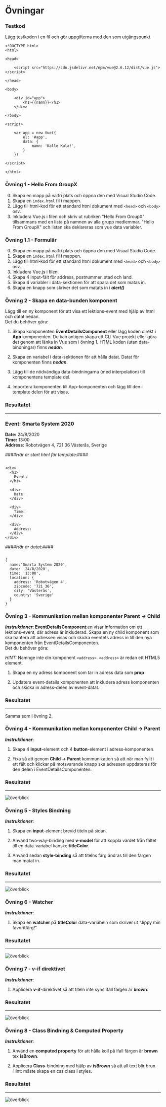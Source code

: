 # Övningar

### Testkod
Lägg testkoden i en fil och gör uppgifterna med den som utgångspunkt.

```
<!DOCTYPE html>
<html>

<head>

    <script src="https://cdn.jsdelivr.net/npm/vue@2.6.12/dist/vue.js"></script>

</head>

<body>

    <div id="app">
        <h1>{{namn}}</h1>
    </div>

</body>

<script>

    var app = new Vue({
        el: '#app',
        data: {
            namn: 'Kalle Kula!',
        }
    })

</script>

</html>
```

### Övning 1 - Hello From GroupX
0. Skapa en mapp på valfri plats och öppna den med Visual Studio Code.
1. Skapa en `index.html` fil i mappen.
2. Lägg till html-kod för ett standard html dokument med `<head>` och `<body>` osv.
3. Inkludera Vue.js i filen och skriv ut rubriken "Hello From GroupX" tillsammans med en lista på namnen av alla grupp medlemmar.
"Hello From GroupX" och listan ska deklareras som vue data variabler.

### Övning 1.1 - Formulär
0. Skapa en mapp på valfri plats och öppna den med Visual Studio Code.
1. Skapa en `index.html` fil i mappen.
2. Lägg till html-kod för ett standard html dokument med `<head>` och `<body>` osv.
3. Inkludera Vue.js i filen.
4. Skapa 4 input-fält för address, postnummer, stad och land.
5. Skapa 4 variabler i data-sektionen för att spara det som matas in.
6. Skapa en knapp som skriver det som matats in i ***alert()***

### Övning 2 - Skapa en data-bunden komponent
Lägg till en ny komponent för att visa ett lektions-event med hjälp av html och datat nedan.<br>
Det du behöver göra:

1. Skapa komponenten **EventDetailsComponent** eller lägg koden direkt i **App** komponenten.
Du kan antigen skapa ett CLI Vue projekt eller göra det genom att länka in Vue som i övning 1. 
HTML koden (utan data-bindningar) finns **_nedan_**.

2. Skapa en variabel i data-sektionen för att hålla datat. 
Datat för komponenten finns **_nedan_**.

3. Lägg till de nödvändiga data-bindningarna (med interpolation) till komponentens template del.
  
4. Importera komponenten till App-komponenten och lägg till den i template delen för att visas.

### Resultatet
---
### Event: Smarta System 2020
**Date:** 24/8/2020 <br>
**Time:** 13:00 <br>
**Address:** Robotvägen 4, 721 36 Västerås, Sverige <br>


####_Här är start html för template:_####

```

<div>
  <h1>
    Event:
  </h1>
  
  <div>
    Date:
  </div>
  
  <div>
    Time:
  </div>
  
  <div>
    Address:
  </div>
</div>

```

  

####_Här är datat:_####

```

{
  name:'Smarta System 2020', 
  date: '24/8/2020', 
  time: '13:00', 
  location: { 
    address: 'Robotvägen 4', 
    zipcode: '721 36', 
    city: 'Västerås', 
    country: 'Sverige'
  }
}

```

### Övning 3 - Kommunikation mellan komponenter Parent -> Child
**_Instruktioner_**: **EventDetailsComponent**:en visar information om ett lektions-event, där adress är inkluderad.
Skapa en ny child komponent som ska hantera att adressen visas och skicka eventets adress in till den nya komponenten från EventDetailsComponenten.<br>
Det du behöver göra:

_HINT:_ Namnge inte din komponent `<address>`. `<address>` är redan ett HTML5 element.

1. Skapa en ny adress komponent som tar in adress data som **prop** 

2. Updatera event-details komponenten att inkludera adress komponenten och skicka in adress-delen av event-datat.

### Resultatet
---
Samma som i övning 2.

### Övning 4 - Kommunikation mellan komponenter Child -> Parent
**_Instruktioner_**: 

1. Skapa 4 **input**-element och 4 **button**-element i adress-komponenten.  

2. Fixa så att genom **Child -> Parent** kommunikation så att när man fyllt i ett fält och klickar på motsvarande knapp ska adressen uppdateras för den delen i EventDetailsComponenten.

### Resultatet
---
![överblick](https://github.com/abbjoafli/Programmering-1/blob/master/3.Vue/%C3%B6vningar/SmartaSystemExercise4.PNG)

### Övning 5 - Styles Bindning
**_Instruktioner_**: 

1. Skapa en **input**-element brevid titeln på sidan.  

2. Använd two-way-binding med **v-model** för att koppla värdet från fältet till en data-variabel kanske **titleColor**.

3. Använd sedan **style-binding** så att titelns färg ändras till den färgen man matat in.

### Resultatet
---
![överblick](https://github.com/abbjoafli/Programmering-1/blob/master/3.Vue/%C3%B6vningar/style-binding.PNG)


### Övning 6 - Watcher
**_Instruktioner_**: 

1. Skapa en **watcher** på **titleColor** data-variabeln som skriver ut "Jippy min favoritfärg!"

### Resultatet
---
![överblick](https://github.com/abbjoafli/Programmering-1/blob/master/3.Vue/%C3%B6vningar/watcher.PNG)

### Övning 7 - v-if direktivet
**_Instruktioner_**: 

1. Applicera **v-if**-direktivet så att titeln inte syns ifall färgen är **brown**.  

### Resultatet
---
![överblick](https://github.com/abbjoafli/Programmering-1/blob/master/3.Vue/%C3%B6vningar/v-if-brown.PNG)

### Övning 8 - Class Bindning & Computed Property
**_Instruktioner_**: 

1. Använd en **computed property** för att hålla koll på ifall färgen är **brown** tex **isBrown**.

2. Applicera **Class**-bindning med hjälp av **isBrown** så att all text blir brun. Hint: måste skapa en css class i styles.

### Resultatet
---
![överblick](https://github.com/abbjoafli/Programmering-1/blob/master/3.Vue/%C3%B6vningar/isBrown.PNG)
